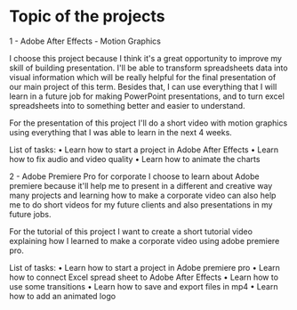 # Topic of the projects

1 - Adobe After Effects - Motion Graphics

I choose this project because I think it's a great opportunity to improve my skill of building presentation. I'll be able to transform spreadsheets data into visual information which will be really helpful for the final presentation of our main project of this term. Besides that, I can use everything that I will learn in a future job for making PowerPoint presentations, and to turn excel spreadsheets into to something better and easier to understand.

For the presentation of this project I'll do a short video with motion graphics using everything that I was able to learn in the next 4 weeks.

List of tasks:
•	Learn how to start a project in Adobe After Effects
•	Learn how to fix audio and video quality
•	Learn how to animate the charts

2 - Adobe Premiere Pro for corporate I choose to learn about Adobe premiere because it'll help me to present in a different and creative way many projects and learning how to make a corporate video can also help me to do short videos for my future clients and also presentations in my future jobs.

For the tutorial of this project I want to create a short tutorial video explaining how I learned to make a corporate video using adobe premiere pro.

List of tasks:
•	Learn how to start a project in Adobe premiere pro
•	Learn how to connect Excel spread sheet to Adobe After Effects
•	Learn how to use some transitions
•	Learn how to save and export files in mp4
•	Learn how to add an animated logo

